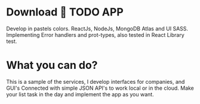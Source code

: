 # Download 🍒 TODO APP

Develop in pastels colors. ReactJs, NodeJs, MongoDB Atlas and UI SASS. Implementing Error handlers and prot-types, also tested in React Library test.

# What you can do?

This is a sample of the services, I develop interfaces for companies, and GUI's
Connected with simple JSON API's to work local or in the cloud. Make your list task in the day and implement the app as you want.
